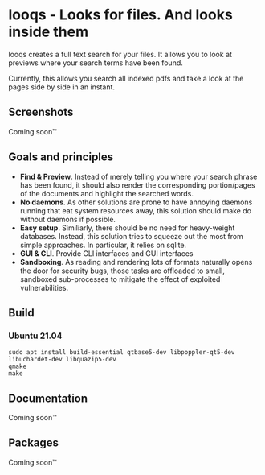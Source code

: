 # looqs - Looks for files. And looks inside them
looqs creates a full text search for your files. It allows you to look at previews where your
search terms have been found. 

Currently, this allows you search all indexed pdfs and take a look at the pages side by side in an instant.

## Screenshots
Coming soon™


## Goals and principles
 * **Find & Preview**. Instead of merely telling you where your search phrase has been found, it should also render the corresponding portion/pages of the documents and highlight the searched words.
 * **No daemons**. As other solutions are prone to have annoying daemons running that eat system resources away, this solution should make do without daemons if possible.
 * **Easy setup**. Similiarly, there should be no need for heavy-weight databases. Instead, this solution tries to squeeze out the most from simple approaches. In particular, it relies on sqlite.
 * **GUI & CLI**. Provide CLI interfaces and GUI interfaces
 * **Sandboxing**. As reading and rendering lots of formats naturally opens the door for security bugs, those tasks are offloaded to small, sandboxed sub-processes to mitigate the effect of exploited vulnerabilities.

## Build
### Ubuntu 21.04
```
sudo apt install build-essential qtbase5-dev libpoppler-qt5-dev libuchardet-dev libquazip5-dev
qmake
make
```

## Documentation
Coming soon™

## Packages
Coming soon™
